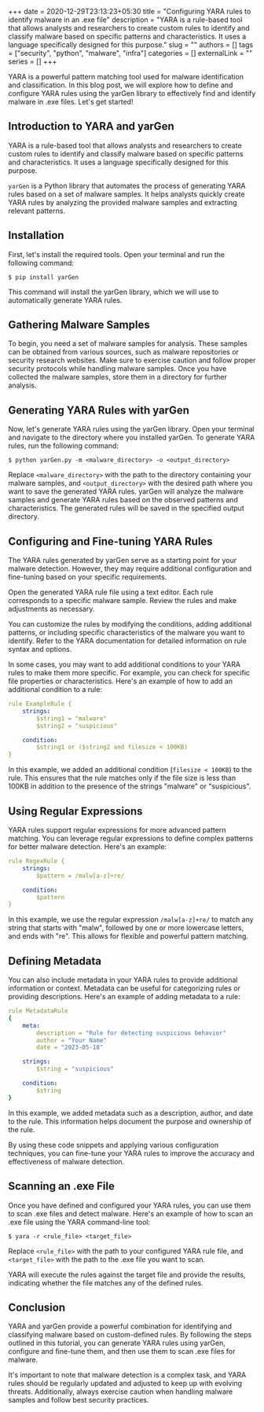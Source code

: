 +++ 
date = 2020-12-29T23:13:23+05:30
title = "Configuring YARA rules to identify malware in an .exe file"
description = "YARA is a rule-based tool that allows analysts and researchers to create custom rules to identify and classify malware based on specific patterns and characteristics. It uses a language specifically designed for this purpose."
slug = ""
authors = []
tags = ["security", "python", "malware", "infra"]
categories = []
externalLink = ""
series = []
+++

YARA is a powerful pattern matching tool used for malware identification and classification. In this blog post, we will explore how to define and configure YARA rules using the yarGen library to effectively find and identify malware in .exe files. Let's get started!

## Introduction to YARA and yarGen

YARA is a rule-based tool that allows analysts and researchers to create custom rules to identify and classify malware based on specific patterns and characteristics. It uses a language specifically designed for this purpose.

`yarGen` is a Python library that automates the process of generating YARA rules based on a set of malware samples. It helps analysts quickly create YARA rules by analyzing the provided malware samples and extracting relevant patterns.

## Installation

First, let's install the required tools. Open your terminal and run the following command:

```shell
$ pip install yarGen
```

This command will install the yarGen library, which we will use to automatically generate YARA rules.

## Gathering Malware Samples

To begin, you need a set of malware samples for analysis. These samples can be obtained from various sources, such as malware repositories or security research websites. Make sure to exercise caution and follow proper security protocols while handling malware samples. Once you have collected the malware samples, store them in a directory for further analysis.

## Generating YARA Rules with yarGen

Now, let's generate YARA rules using the yarGen library. Open your terminal and navigate to the directory where you installed yarGen. To generate YARA rules, run the following command:

```shell
$ python yarGen.py -m <malware_directory> -o <output_directory>
```

Replace `<malware_directory>` with the path to the directory containing your malware samples, and `<output_directory>` with the desired path where you want to save the generated YARA rules. yarGen will analyze the malware samples and generate YARA rules based on the observed patterns and characteristics. The generated rules will be saved in the specified output directory.

## Configuring and Fine-tuning YARA Rules

The YARA rules generated by yarGen serve as a starting point for your malware detection. However, they may require additional configuration and fine-tuning based on your specific requirements.

Open the generated YARA rule file using a text editor. Each rule corresponds to a specific malware sample. Review the rules and make adjustments as necessary.

You can customize the rules by modifying the conditions, adding additional patterns, or including specific characteristics of the malware you want to identify. Refer to the YARA documentation for detailed information on rule syntax and options.

In some cases, you may want to add additional conditions to your YARA rules to make them more specific. For example, you can check for specific file properties or characteristics. Here's an example of how to add an additional condition to a rule:

```yaml
rule ExampleRule {
    strings:
        $string1 = "malware"
        $string2 = "suspicious"

    condition:
        $string1 or ($string2 and filesize < 100KB)
}
```

In this example, we added an additional condition (`filesize < 100KB`) to the rule. This ensures that the rule matches only if the file size is less than 100KB in addition to the presence of the strings "malware" or "suspicious".

## Using Regular Expressions

YARA rules support regular expressions for more advanced pattern matching. You can leverage regular expressions to define complex patterns for better malware detection. Here's an example:

```yaml
rule RegexRule {
    strings:
        $pattern = /malw[a-z]+re/

    condition:
        $pattern
}
```

In this example, we use the regular expression `/malw[a-z]+re/` to match any string that starts with "malw", followed by one or more lowercase letters, and ends with "re". This allows for flexible and powerful pattern matching.

## Defining Metadata

You can also include metadata in your YARA rules to provide additional information or context. Metadata can be useful for categorizing rules or providing descriptions. Here's an example of adding metadata to a rule:

```yaml
rule MetadataRule
{
    meta:
        description = "Rule for detecting suspicious behavior"
        author = "Your Name"
        date = "2023-05-18"

    strings:
        $string = "suspicious"

    condition:
        $string
}
```

In this example, we added metadata such as a description, author, and date to the rule. This information helps document the purpose and ownership of the rule.

By using these code snippets and applying various configuration techniques, you can fine-tune your YARA rules to improve the accuracy and effectiveness of malware detection.

## Scanning an .exe File

Once you have defined and configured your YARA rules, you can use them to scan .exe files and detect malware. Here's an example of how to scan an .exe file using the YARA command-line tool:

```shell
$ yara -r <rule_file> <target_file>
```

Replace `<rule_file>` with the path to your configured YARA rule file, and `<target_file>` with the path to the .exe file you want to scan.

YARA will execute the rules against the target file and provide the results, indicating whether the file matches any of the defined rules.

## Conclusion

YARA and yarGen provide a powerful combination for identifying and classifying malware based on custom-defined rules. By following the steps outlined in this tutorial, you can generate YARA rules using yarGen, configure and fine-tune them, and then use them to scan .exe files for malware.

It's important to note that malware detection is a complex task, and YARA rules should be regularly updated and adjusted to keep up with evolving threats. Additionally, always exercise caution when handling malware samples and follow best security practices.
